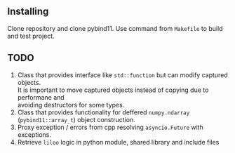 Installing
----

Clone repository and clone pybind11.
Use command from `Makefile` to build and test project.



TODO
----

1. Class that provides interface like `std::function` but can modify captured objects. \
    It is important to move captured objects instead of copying due to performane and \
    avoiding destructors for some types. 
2. Class that provides functionality for deffered `numpy.ndarray` (`pybind11::array_t`) object construction.
3. Proxy exception / errors from cpp resolving `asyncio.Future` with exceptions.
4. Retrieve `liloo` logic in python module, shared library and include files


